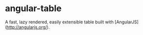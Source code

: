 angular-table
=============

A fast, lazy rendered, easily extensible table built with [AngularJS] (http://angularjs.org/).
